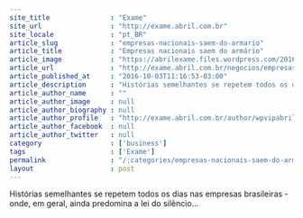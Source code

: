 ```yaml
---
site_title               : "Exame"
site_url                 : "http://exame.abril.com.br"
site_locale              : "pt_BR"
article_slug             : "empresas-nacionais-saem-do-armario"
article_title            : "Empresas nacionais saem do armário"
article_image            : "https://abrilexame.files.wordpress.com/2016/10/size_960_16_9_bandeira-do-movimento-lgbt.jpg?quality=70&strip=all&w=960"
article_url              : "http://exame.abril.com.br/negocios/empresas-nacionais-saem-do-armario/"
article_published_at     : "2016-10-03T11:16:53-03:00"
article_description      : "Histórias semelhantes se repetem todos os dias nas empresas brasileiras - onde, em geral, ainda predomina a lei do silêncio..."
article_author_name      : ""
article_author_image     : null
article_author_biography : null
article_author_profile   : "http://exame.abril.com.br/author/wpvipabril/"
article_author_facebook  : null
article_author_twitter   : null
category                 : ['business']
tags                     : ['Exame']
permalink                : "/:categories/empresas-nacionais-saem-do-armario/"
layout                   : post
---
```


Histórias semelhantes se repetem todos os dias nas empresas brasileiras - onde, em geral, ainda predomina a lei do silêncio...
